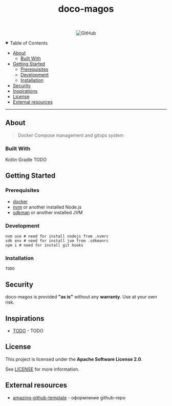 <!--suppress HtmlDeprecatedAttribute -->
<div align="center">
<h1>doco-magos</h1>
<br />

![GitHub](https://img.shields.io/github/license/xzima/gradle-semantic-release-example?style=for-the-badge)

</div>
<details open="open">
<summary>Table of Contents</summary>

- [About](#about)
    - [Built With](#built-with)
- [Getting Started](#getting-started)
    - [Prerequisites](#prerequisites)
    - [Development](#development)
    - [Installation](#installation)
- [Security](#security)
- [Inspirations](#inspirations)
- [License](#license)
- [External resources](#external-resources)

</details>

---

## About

> Docker Compose management and gitops system

### Built With

Kotlin Gradle TODO  

## Getting Started

### Prerequisites

- [docker]
- [nvm] or another installed Node.js
- [sdkman] or another installed JVM

### Development

```shell
nvm use # need for install nodejs from .nvmrc
sdk env # need for install jvm from .sdkmanrc
npm i # need for install git hooks
```

### Installation

```shell
TODO
```

## Security

doco-magos is provided **"as is"** without any **warranty**. Use at your own risk.

## Inspirations

- [TODO](https://www.example.com/) - TODO

## License

This project is licensed under the **Apache Software License 2.0**.

See [LICENSE](LICENSE) for more information.

## External resources

- [amazing-github-template] - оформление github-repo

[nvm]:https://github.com/nvm-sh/nvm

[docker]:https://docs.docker.com/engine/install

[sdkman]:https://sdkman.io/install

[amazing-github-template]:https://github.com/dec0dOS/amazing-github-template

[shields]:https://github.com/badges/shields
